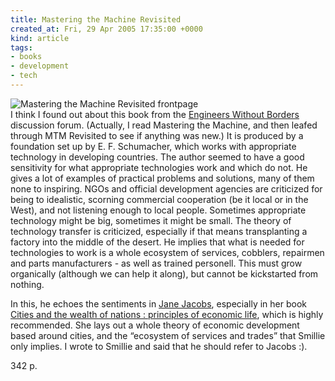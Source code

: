 ```yaml
---
title: Mastering the Machine Revisited
created_at: Fri, 29 Apr 2005 17:35:00 +0000
kind: article
tags:
- books
- development
- tech
---
```


![Mastering the Machine Revisited
frontpage](http://images.amazon.com/images/P/1853395072.01._SCLZZZZZZZ_.jpg)\
 I think I found out about this book from the [Engineers Without
Borders](http://www.ewb.ca) discussion forum. (Actually, I read
Mastering the Machine, and then leafed through MTM Revisited to see if
anything was new.) It is produced by a foundation set up by E. F.
Schumacher, which works with appropriate technology in developing
countries. The author seemed to have a good sensitivity for what
appropriate technologies work and which do not. He gives a lot of
examples of practical problems and solutions, many of them none to
inspiring. NGOs and official development agencies are criticized for
being to idealistic, scorning commercial cooperation (be it local or in
the West), and not listening enough to local people. Sometimes
appropriate technology might be big, sometimes it might be small. The
theory of technology transfer is criticized, especially if that means
transplanting a factory into the middle of the desert. He implies that
what is needed for technologies to work is a whole ecosystem of
services, cobblers, repairmen and parts manufacturers - as well as
trained personell. This must grow organically (although we can help it
along), but cannot be kickstarted from nothing.

In this, he echoes the sentiments in [Jane
Jacobs](http://www.preservenet.com/theory/Jacobs.html), especially in
her book [Cities and the wealth of nations : principles of economic
life](http://www.amazon.com/exec/obidos/tg/detail/-/0394729110/qid=1114788621/sr=8-6/ref=pd_csp_6/104-4549694-0305532?v=glance&s=books&n=507846),
which is highly recommended. She lays out a whole theory of economic
development based around cities, and the “ecosystem of services and
trades” that Smillie only implies. I wrote to Smillie and said that he
should refer to Jacobs :).

342 p.
